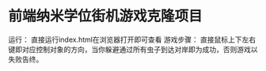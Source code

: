 
前端纳米学位街机游戏克隆项目
===============================
运行：
	直接运行index.html在浏览器打开即可查看
游戏步骤：
	直接鼠标上下左右键即对应控制对象的方向，当你躲避通过所有虫子到达对岸即为成功，否则游戏以失败告终。